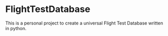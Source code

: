 # FlightTestDatabase
This is a personal project to create a universal Flight Test Database written in python.
